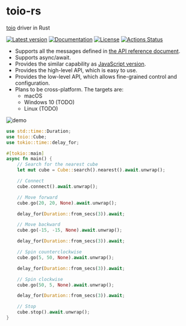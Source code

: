 # toio-rs

[toio](https://toio.io/) driver in Rust

[![Latest version](https://img.shields.io/crates/v/toio.svg)](https://crates.io/crates/toio)
[![Documentation](https://docs.rs/toio/badge.svg)](https://docs.rs/toio)
[![License](https://img.shields.io/badge/License-MIT-blue.svg)](https://opensource.org/licenses/MIT)
[![Actions Status](https://github.com/YushiOMOTE/toio-rs/workflows/Rust/badge.svg)](https://github.com/YushiOMOTE/toio-rs/actions)

* Supports all the messages defined in [the API reference document](https://toio.github.io/toio.js/).
* Supports async/await.
* Provides the similar capability as [JavaScript version](https://github.com/toio/toio.js/).
* Provides the high-level API, which is easy to use.
* Provides the low-level API, which allows fine-grained control and configuration.
* Plans to be cross-platform. The targets are:
    * macOS
    * Windows 10 (TODO)
    * Linux (TODO)

![demo](https://raw.github.com/wiki/YushiOMOTE/toio-rs/demo.gif)

```rust
use std::time::Duration;
use toio::Cube;
use tokio::time::delay_for;

#[tokio::main]
async fn main() {
    // Search for the nearest cube
    let mut cube = Cube::search().nearest().await.unwrap();

    // Connect
    cube.connect().await.unwrap();

    // Move forward
    cube.go(20, 20, None).await.unwrap();

    delay_for(Duration::from_secs(3)).await;

    // Move backward
    cube.go(-15, -15, None).await.unwrap();

    delay_for(Duration::from_secs(3)).await;

    // Spin counterclockwise
    cube.go(5, 50, None).await.unwrap();

    delay_for(Duration::from_secs(3)).await;

    // Spin clockwise
    cube.go(50, 5, None).await.unwrap();

    delay_for(Duration::from_secs(3)).await;

    // Stop
    cube.stop().await.unwrap();
}
```
